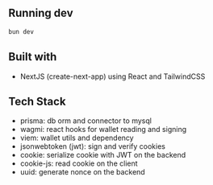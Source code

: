 ## Running dev

```bash
bun dev
```

## Built with

- NextJS (create-next-app) using React and TailwindCSS

## Tech Stack

- prisma: db orm and connector to mysql
- wagmi: react hooks for wallet reading and signing
- viem: wallet utils and dependency
- jsonwebtoken (jwt): sign and verify cookies
- cookie: serialize cookie with JWT on the backend
- cookie-js: read cookie on the client
- uuid: generate nonce on the backend

